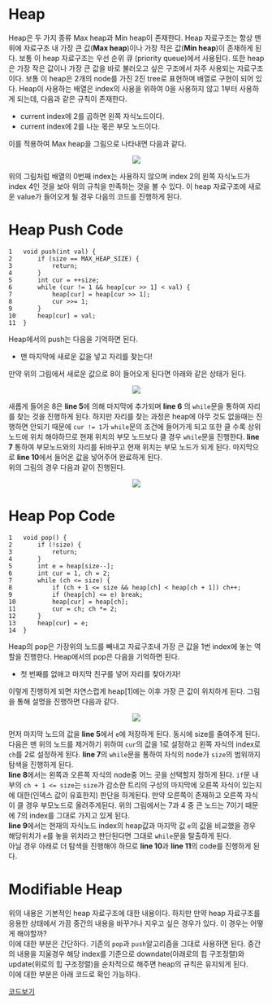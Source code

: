# Heap
Heap은 두 가지 종류 Max heap과 Min heap이 존재한다. Heap 자료구조는 항상 맨 위에 자료구조 내 가장 큰 값(**Max heap**)이나 가장 작은 값(**Min heap**)이 존재하게 된다. 보통 이 heap 자료구조는 우선 순위 큐 (priority queue)에서 사용된다. 또한 heap은 가장 작은 값이나 가장 큰 값을 바로 불러오고 싶은 구조에서 자주 사용되는 자료구조이다. 보통 이 heap은 2개의 node를 가진 2진 tree로 표현하며 배열로 구현이 되어 있다. Heap이 사용하는 배열은 index의 사용을 위하여 0을 사용하지 않고 1부터 사용하게 되는데, 다음과 같은 규칙이 존재한다. 
  
* current index에 2를 곱하면 왼쪽 자식노드이다.  
* current index에 2를 나눈 몫은 부모 노드이다.  
  
이를 적용하여 Max heap을 그림으로 나타내면 다음과 같다.  
<p align="center"><img src="./images/1.PNG"></p>
위의 그림처럼 배열의 0번째 index는 사용하지 않으며 index 2의 왼쪽 자식노드가 index 4인 것을 보아 위의 규칙을 만족하는 것을 볼 수 있다.  
이 heap 자료구조에 새로운 value가 들어오게 될 경우 다음의 코드를 진행하게 된다.  

# Heap Push Code
```
1	void push(int val) {
2		if (size == MAX_HEAP_SIZE) {
3			return;
4		}
5		int cur = ++size;
6		while (cur != 1 && heap[cur >> 1] < val) {
7			heap[cur] = heap[cur >> 1];
8			cur >>= 1;
9		}
10		heap[cur] = val;
11	}
```
Heap에서의 push는 다음을 기억하면 된다.  
* 맨 마지막에 새로운 값을 넣고 자리를 찾는다! 
  
만약 위의 그림에서 새로운 값으로 8이 들어오게 된다면 아래와 같은 상태가 된다.  
  
<p align="center"><img src="./images/2.PNG"></p>  
  
 새롭게 들어온 8은 **line 5**에 의해 마지막에 추가되며 **line 6** 의 `while`문을 통하여 자리를 찾는 것을 진행하게 된다. 하지만 자리를 찾는 과정은 heap에 아무 것도 없을때는 진행하면 안되기 때문에 `cur != 1`가 `while`문의 조건에 들어가게 되고 또한 클 수록 상위 노드에 위치 해야하므로 현재 위치의 부모 노드보다 클 경우 `while`문을 진행한다. **line 7** 통하여 부모노드와의 자리를 뒤바꾸고 현재 위치는 부모 노드가 되게 된다. 마지막으로 **line 10**에서 들어온 값을 넣어주어 완료하게 된다.  
위의 그림의 경우 다음과 같이 진행된다.  
<p align="center"><img src="./images/3.PNG"></p>  

# Heap Pop Code
```
1	void pop() {
2		if (!size) {
3			return;
4		}
5		int e = heap[size--];
6		int cur = 1, ch = 2;
7		while (ch <= size) {
8			if (ch + 1 <= size && heap[ch] < heap[ch + 1]) ch++;
9			if (heap[ch] <= e) break;
10			heap[cur] = heap[ch];
11			cur = ch; ch *= 2;
12		}
13		heap[cur] = e;
14	}
```
Heap의 pop은 가장위의 노드를 빼내고 자료구조내 가장 큰 값을 1번 index에 놓는 역할을 진행한다.  Heap에서의 pop은 다음을 기억하면 된다.  

* 첫 번째를 없애고 마지막 친구를 넣어 자리를 찾아가자! 
  
이렇게 진행하게 되면 자연스럽게 heap[1]에는 이후 가장 큰 값이 위치하게 된다. 그림을 통해 설명을 진행하면 다음과 같다.  
  
<p align="center"><img src="./images/4.PNG"></p>  
  
먼저 마지막 노드의 값을 **line 5**에서 `e`에 저장하게 된다. 동시에 size를 줄여주게 된다. 다음은 맨 위의 노드를 제거하기 위하여 `cur`의 값을 1로 설정하고 왼쪽 자식의 index로 `ch`를 2로 설정하게 된다. 
**line 7**의 `while`문을 통하여 자식의 node가 `size`의 범위까지 탐색을 진행하게 된다.  
**line 8**에서는 왼쪽과 오른쪽 자식의 node중 어느 곳을 선택할지 정하게 된다. `if`문 내부의 `ch + 1 <= size`는 `size`가 감소한 트리의 구성의 마지막에 오른쪽 자식이 있는지에 대한(인덱스 값이 유효한지) 판단을 하게된다. 만약 오른쪽이 존재하고 오른쪽 자식이 클 경우 부모노드로 올려주게된다. 위의 그림에서는 7과 4 중 큰 노드는 7이기 때문에 7의 index를 그대로 가지고 있게 된다.  
**line 9**에서는 현재의 자식노드 index의 heap값과 마지막 값 `e`의 값을 비교했을 경우 해당위치가 `e`를 놓을 위치라고 판단된다면 그대로 `while`문을 탈출하게 된다.  
아닐 경우 아래로 더 탐색을 진행해야 하므로 **line 10**과 **line 11**의 code를 진행하게 된다.  

# Modifiable Heap

위의 내용은 기본적인 heap 자료구조에 대한 내용이다. 하지만 만약 heap 자료구조를 응용한 상태에서 가끔 중간의 내용을 바꾸거나 지우고 싶은 경우가 있다. 이 경우는 어떻게 해야할까?  
이에 대한 부분은 간단하다. 기존의 `pop`과 `push`알고리즘을 그대로 사용하면 된다. 중간의 내용을 지울경우 해당 index를 기준으로 downdate(아래로의 힙 구조정렬)와 update(위로의 힙 구조정렬)을 순차적으로 해주면 heap의 규칙은 유지되게 된다.  
이에 대한 부분은 아래 코드로 확인 가능하다.  
  
[코드보기](./modifiable_heap.cpp)
  



